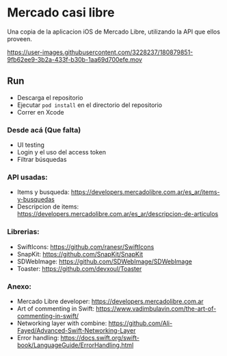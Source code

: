 # Mercado casi libre

Una copia de la aplicacion iOS de Mercado Libre, utilizando la API que ellos proveen.

https://user-images.githubusercontent.com/3228237/180879851-9fb62ee9-3b2a-433f-b30b-1aa69d700efe.mov

## Run
- Descarga el repositorio
- Ejecutar `pod install` en el directorio del repositorio
- Correr en Xcode

### Desde acá (Que falta)
- UI testing
- Login y el uso del access token
- Filtrar búsquedas

### API usadas:
- Items y busqueda: https://developers.mercadolibre.com.ar/es_ar/items-y-busquedas
- Descripcion de items: https://developers.mercadolibre.com.ar/es_ar/descripcion-de-articulos

### Librerias:
- SwiftIcons: https://github.com/ranesr/SwiftIcons
- SnapKit: https://github.com/SnapKit/SnapKit
- SDWebImage: https://github.com/SDWebImage/SDWebImage
- Toaster: https://github.com/devxoul/Toaster

### Anexo:
- Mercado Libre developer: https://developers.mercadolibre.com.ar
- Art of commenting in Swift: https://www.vadimbulavin.com/the-art-of-commenting-in-swift/
- Networking layer with combine: https://github.com/Ali-Fayed/Advanced-Swift-Networking-Layer
- Error handling: https://docs.swift.org/swift-book/LanguageGuide/ErrorHandling.html
























































